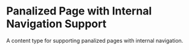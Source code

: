 # Panalized Page with Internal Navigation Support
A content type for supporting panalized pages with internal navigation.
